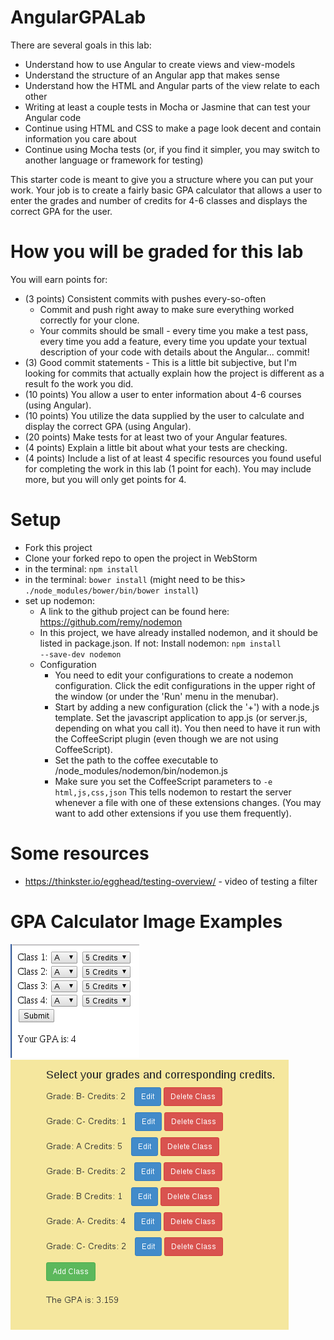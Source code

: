 AngularGPALab
===============
There are several goals in this lab:
   * Understand how to use Angular to create views and view-models
   * Understand the structure of an Angular app that makes sense
   * Understand how the HTML and Angular parts of the view relate to each other
   * Writing at least a couple tests in Mocha or Jasmine that can test your Angular code
   * Continue using HTML and CSS to make a page look decent and contain information you care about
   * Continue using Mocha tests (or, if you find it simpler, you may switch to another language or framework for testing)

This starter code is meant to give you a structure where you can put your work. Your job is to create a fairly basic GPA calculator that allows a user to enter the grades and number of credits for 4-6 classes and displays the correct GPA for the user.

How you will be graded for this lab
===================================
You will earn points for:
   * (3 points) Consistent commits with pushes every-so-often
      * Commit and push right away to make sure everything worked correctly for your clone.
      * Your commits should be small - every time you make a test pass, every time you add a feature, every time you update your textual description of your code with details about the Angular... commit!
   * (3) Good commit statements - This is a little bit subjective, but I'm looking for commits that actually explain how the project is different as a result fo the work you did.
   * (10 points) You allow a user to enter information about 4-6 courses (using Angular).
   * (10 points) You utilize the data supplied by the user to calculate and display the correct GPA (using Angular).
   * (20 points) Make tests for at least two of your Angular features.
   * (4 points) Explain a little bit about what your tests are checking.
   * (4 points) Include a list of at least 4 specific resources you found useful for completing the work in this lab (1 point for each). You may include more, but you will only get points for 4.

Setup
=====
   * Fork this project
   * Clone your forked repo to open the project in WebStorm
   * in the terminal: <code>npm install</code>
   * in the terminal: <code>bower install</code> (might need to be this> <code>./node_modules/bower/bin/bower install</code>)
   * set up nodemon:
      * A link to the github project can be found here: https://github.com/remy/nodemon
      * In this project, we have already installed nodemon, and it should be listed in package.json. If not: Install nodemon: <code>npm install --save-dev nodemon</code>
      * Configuration
        * You need to edit your configurations to create a nodemon configuration. Click the edit configurations in the upper right of the window (or under the 'Run' menu in the menubar).
        * Start by adding a new configuration (click the '+') with a node.js template. Set the javascript application to app.js (or server.js, depending on what you call it). You then need to have it run with the CoffeeScript plugin (even though we are not using CoffeeScript).
        * Set the path to the coffee executable to /node_modules/nodemon/bin/nodemon.js
        * Make sure you set the CoffeeScript parameters to <code>-e html,js,css,json</code> This tells nodemon to restart the server whenever a file with one of these extensions changes. (You may want to add other extensions if you use them frequently).

Some resources
==============
   * https://thinkster.io/egghead/testing-overview/ - video of testing a filter

GPA Calculator Image Examples
=============================

![A basic GPA calculator](basicGPA.png)
![A fancy and more advanced GPA calculator](fancyGPA.png)